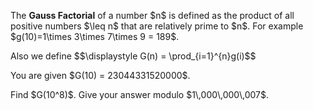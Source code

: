 <p>The <b>Gauss Factorial</b> of a number $n$ is defined as the product of all positive numbers $\leq n$ that are relatively prime to $n$. For example $g(10)=1\times 3\times 7\times 9 = 189$. </p>
<p>Also we define
$$\displaystyle G(n) = \prod_{i=1}^{n}g(i)$$</p>
<p>You are given $G(10) = 23044331520000$.</p>

<p>Find $G(10^8)$. Give your answer modulo $1\,000\,000\,007$.</p>
